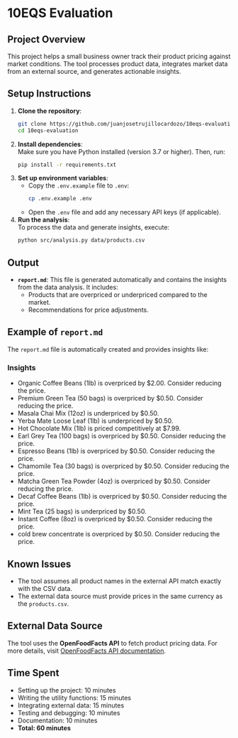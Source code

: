 # 10EQS Evaluation

## Project Overview

This project helps a small business owner track their product pricing against market conditions. The tool processes product data, integrates market data from an external source, and generates actionable insights.

## Setup Instructions

1. **Clone the repository**:
   ```bash
   git clone https://github.com/juanjosetrujillocardozo/10eqs-evaluation
   cd 10eqs-evaluation

2. **Install dependencies**:  
   Make sure you have Python installed (version 3.7 or higher). Then, run:  
   ```bash
   pip install -r requirements.txt
3. **Set up environment variables**:  
   - Copy the `.env.example` file to `.env`:  
     ```bash
     cp .env.example .env
     ```  
   - Open the `.env` file and add any necessary API keys (if applicable).
4. **Run the analysis**:  
   To process the data and generate insights, execute:  
   ```bash
   python src/analysis.py data/products.csv
## Output

- **`report.md`**: This file is generated automatically and contains the insights from the data analysis. It includes:
  - Products that are overpriced or underpriced compared to the market.
  - Recommendations for price adjustments.
## Example of `report.md`

The `report.md` file is automatically created and provides insights like:

### Insights

- Organic Coffee Beans (1lb) is overpriced by $2.00. Consider reducing the price.
- Premium Green Tea (50 bags) is overpriced by $0.50. Consider reducing the price.
- Masala Chai Mix (12oz) is underpriced by $0.50.
- Yerba Mate Loose Leaf (1lb) is underpriced by $0.50.
- Hot Chocolate Mix (1lb) is priced competitively at $7.99.
- Earl Grey Tea (100 bags) is overpriced by $0.50. Consider reducing the price.
- Espresso Beans (1lb) is overpriced by $0.50. Consider reducing the price.
- Chamomile Tea (30 bags) is overpriced by $0.50. Consider reducing the price.
- Matcha Green Tea Powder (4oz) is overpriced by $0.50. Consider reducing the price.
- Decaf Coffee Beans (1lb) is overpriced by $0.50. Consider reducing the price.
- Mint Tea (25 bags) is underpriced by $0.50.
- Instant Coffee (8oz) is overpriced by $0.50. Consider reducing the price.
- cold brew concentrate is overpriced by $0.50. Consider reducing the price.
## Known Issues

- The tool assumes all product names in the external API match exactly with the CSV data.
- The external data source must provide prices in the same currency as the `products.csv`.
## External Data Source

The tool uses the **OpenFoodFacts API** to fetch product pricing data. For more details, visit [OpenFoodFacts API documentation](https://world.openfoodfacts.org/data).

## Time Spent

- Setting up the project: 10 minutes
- Writing the utility functions: 15 minutes
- Integrating external data: 15 minutes
- Testing and debugging: 10 minutes
- Documentation: 10 minutes
- **Total: 60 minutes**
